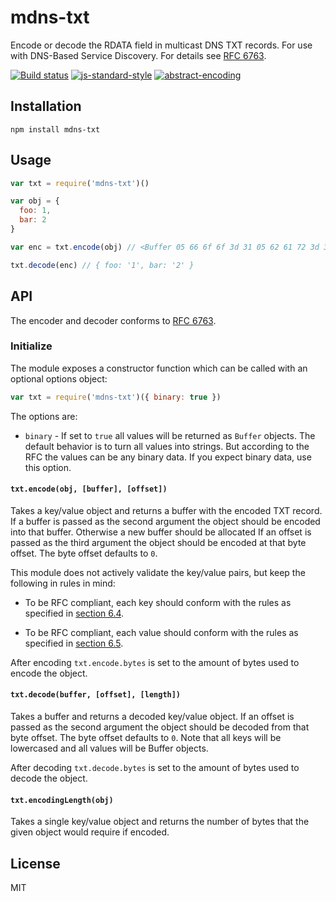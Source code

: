 # mdns-txt

Encode or decode the RDATA field in multicast DNS TXT records. For use
with DNS-Based Service Discovery. For details see [RFC
6763](https://tools.ietf.org/html/rfc6763).

[![Build status](https://travis-ci.org/watson/mdns-txt.svg?branch=master)](https://travis-ci.org/watson/mdns-txt)
[![js-standard-style](https://img.shields.io/badge/code%20style-standard-brightgreen.svg?style=flat)](https://github.com/feross/standard)
[![abstract-encoding](https://img.shields.io/badge/abstract--encoding-compliant-brightgreen.svg?style=flat)](https://github.com/mafintosh/abstract-encoding)

## Installation

```
npm install mdns-txt
```

## Usage

```js
var txt = require('mdns-txt')()

var obj = {
  foo: 1,
  bar: 2
}

var enc = txt.encode(obj) // <Buffer 05 66 6f 6f 3d 31 05 62 61 72 3d 32>

txt.decode(enc) // { foo: '1', bar: '2' }
```

## API

The encoder and decoder conforms to [RFC 6763](https://tools.ietf.org/html/rfc6763).

### Initialize

The module exposes a constructor function which can be called with an
optional options object:

```js
var txt = require('mdns-txt')({ binary: true })
```

The options are:

- `binary` - If set to `true` all values will be returned as `Buffer`
  objects. The default behavior is to turn all values into strings. But
  according to the RFC the values can be any binary data. If you expect
  binary data, use this option.

#### `txt.encode(obj, [buffer], [offset])`

Takes a key/value object and returns a buffer with the encoded TXT
record. If a buffer is passed as the second argument the object should
be encoded into that buffer. Otherwise a new buffer should be allocated
If an offset is passed as the third argument the object should be
encoded at that byte offset. The byte offset defaults to `0`.

This module does not actively validate the key/value pairs, but keep the
following in rules in mind:

- To be RFC compliant, each key should conform with the rules as
  specified in [section
  6.4](https://tools.ietf.org/html/rfc6763#section-6.4).

- To be RFC compliant, each value should conform with the rules as
  specified in [section
  6.5](https://tools.ietf.org/html/rfc6763#section-6.5).

After encoding `txt.encode.bytes` is set to the amount of bytes used to
encode the object.

#### `txt.decode(buffer, [offset], [length])`

Takes a buffer and returns a decoded key/value object. If an offset is
passed as the second argument the object should be decoded from that
byte offset. The byte offset defaults to `0`. Note that all keys will be
lowercased and all values will be Buffer objects.

After decoding `txt.decode.bytes` is set to the amount of bytes used to
decode the object.

#### `txt.encodingLength(obj)`

Takes a single key/value object and returns the number of bytes that the given
object would require if encoded.

## License

MIT
